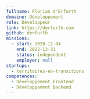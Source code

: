 ```yaml
---
fullname: Florian d'Erfurth
domaine: Développement
role: Développeur
link: https://derfurth.com
github: derfurth
missions:
  - start: 2020-12-04
    end: 2022-12-31
    status: independent
    employer: null
startups:
  - territoires-en-transitions
competences:
  - Développement Frontend
  - Développement Backend
---
```

